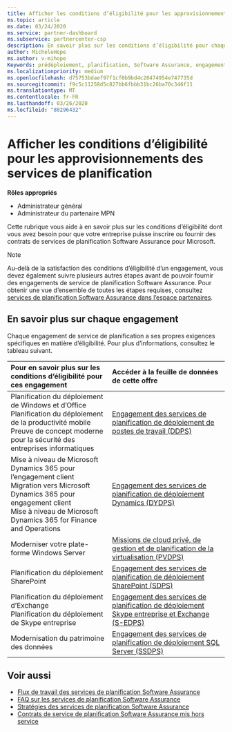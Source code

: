 ```yaml
---
title: Afficher les conditions d’éligibilité pour les approvisionnements de services de planification | Espace partenaires
ms.topic: article
ms.date: 03/24/2020
ms.service: partner-dashboard
ms.subservice: partnercenter-csp
description: En savoir plus sur les conditions d’éligibilité pour chaque engagement de service de planification Software assurance qu’une société souhaite offrir aux clients d’entreprise.
author: MicheleHope
ms.author: v-mihope
Keywords: prédéploiement, planification, Software Assurance, engagement, exigences, éligibilité, offre
ms.localizationpriority: medium
ms.openlocfilehash: d75753bdaef97f1cf0b9bd4c20474954e747735d
ms.sourcegitcommit: f9c5c11258d5c827bb6fbbb31bc26ba70c346f11
ms.translationtype: MT
ms.contentlocale: fr-FR
ms.lasthandoff: 03/26/2020
ms.locfileid: "80296432"
---
```

# <a name="view-eligibility-requirements-for-planning-services-engagements"></a>Afficher les conditions d’éligibilité pour les approvisionnements des services de planification

**Rôles appropriés**

- Administrateur général
- Administrateur du partenaire MPN

Cette rubrique vous aide à en savoir plus sur les conditions d’éligibilité dont vous avez besoin pour que votre entreprise puisse inscrire ou fournir des contrats de services de planification Software Assurance pour Microsoft.

>[!NOTE]
> Au-delà de la satisfaction des conditions d’éligibilité d’un engagement, vous devez également suivre plusieurs autres étapes avant de pouvoir fournir des engagements de service de planification Software Assurance. Pour obtenir une vue d’ensemble de toutes les étapes requises, consultez [services de planification Software Assurance dans l’espace partenaires](software-assurance-dps.md).

## <a name="learn-more-about-each-engagement"></a>En savoir plus sur chaque engagement

Chaque engagement de service de planification a ses propres exigences spécifiques en matière d’éligibilité. Pour plus d’informations, consultez le tableau suivant.

|**Pour en savoir plus sur les conditions d’éligibilité pour ces engagement**   |**Accéder à la feuille de données de cette offre**  |
|:------------------------------------|:------------------|
| Planification du déploiement de Windows et d’Office<br> Planification du déploiement de la productivité mobile<br> Preuve de concept moderne pour la sécurité des entreprises informatiques</br>  | [Engagement des services de planification de déploiement de postes de travail (DDPS)](https://go.microsoft.com/fwlink/?linkid=2116072) |
| Mise à niveau de Microsoft Dynamics 365 pour l’engagement client<br> Migration vers Microsoft Dynamics 365 pour engagement client<br> Mise à niveau de Microsoft Dynamics 365 for Finance and Operations</br>  | [Engagement des services de planification de déploiement Dynamics (DYDPS)](https://go.microsoft.com/fwlink/?linkid=2116073)  |
| Moderniser votre plate-forme Windows Server | [Missions de cloud privé, de gestion et de planification de la virtualisation (PVDPS)](https://go.microsoft.com/fwlink/?linkid=2115982) |
| Planification du déploiement SharePoint   | [Engagement des services de planification de déploiement SharePoint (SDPS)](https://go.microsoft.com/fwlink/?linkid=2116074)  |
| Planification du déploiement d’Exchange<br> Planification du déploiement de Skype entreprise</br>  | [Engagement des services de planification de déploiement Skype entreprise et Exchange (S-EDPS)](https://go.microsoft.com/fwlink/?linkid=2116075)  |
| Modernisation du patrimoine des données  | [Engagement des services de planification de déploiement SQL Server (SSDPS)](https://go.microsoft.com/fwlink/?linkid=2116076)  |

## <a name="see-also"></a>Voir aussi

- [Flux de travail des services de planification Software Assurance](https://go.microsoft.com/fwlink/?linkid=2115983)
- [FAQ sur les services de planification Software Assurance](https://go.microsoft.com/fwlink/?linkid=2116077)
- [Stratégies des services de planification Software Assurance](https://go.microsoft.com/fwlink/?linkid=2115984)
- [Contrats de service de planification Software Assurance mis hors service](https://query.prod.cms.rt.microsoft.com/cms/api/am/binary/RE4sln9)